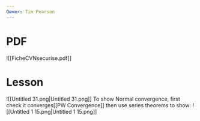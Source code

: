 ```yaml
---
Owner: Tim Pearson
---
```

# PDF
![[FicheCVNsecurise.pdf]]
# Lesson
![[Untitled 31.png|Untitled 31.png]]
To show Normal convergence, first check it converges[[PW Convergence]] then use series theorems to show:
![[Untitled 1 15.png|Untitled 1 15.png]]